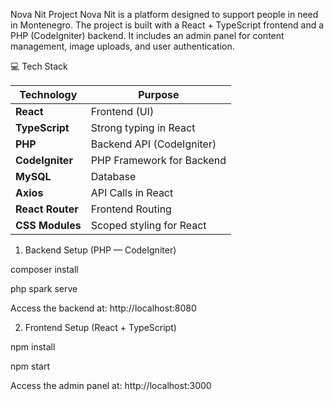  Nova Nit Project
Nova Nit is a platform designed to support people in need in Montenegro. The project is built with a React + TypeScript frontend and a PHP (CodeIgniter) backend. It includes an admin panel for content management, image uploads, and user authentication.

💻 Tech Stack

| **Technology**    | **Purpose**                   |
|-------------------|-------------------------------|
| **React**         | Frontend (UI)                 |
| **TypeScript**    | Strong typing in React        |
| **PHP**           | Backend API (CodeIgniter)     |
| **CodeIgniter**   | PHP Framework for Backend     |
| **MySQL**         | Database                      |
| **Axios**         | API Calls in React            |
| **React Router**  | Frontend Routing              |
| **CSS Modules**   | Scoped styling for React      |


1. Backend Setup (PHP — CodeIgniter)

composer install

php spark serve

Access the backend at:
http://localhost:8080

2. Frontend Setup (React + TypeScript)

npm install

npm start

Access the admin panel at:
http://localhost:3000